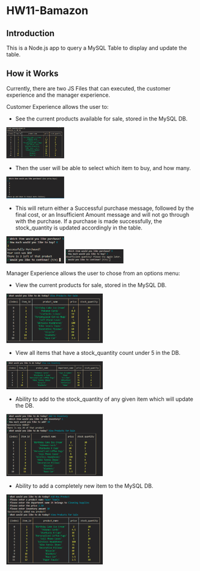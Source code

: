# HW11-Bamazon

## Introduction

This is a Node.js app to query a MySQL Table to display and update the table.

## How it Works

Currently, there are two JS Files that can executed, the customer experience and the manager experience.

Customer Experience allows the user to:

* See the current products available for sale, stored in the MySQL DB. 

<img src="ScreenShots\items-for-purchase.PNG" width="30%" height="30%">

* Then the user will be able to select which item to buy, and how many. 

<img src="ScreenShots\choice-for-purchase.PNG" width="30%" height="30%">

* This will return either a Successful purchase message, followed by the final cost, or an Insufficient Amount message and will not go through with the purchase. If a purchase is made successfully, the stock_quantity is updated accordingly in the table. 

<img src="ScreenShots\items-purchase-successful.PNG" width="30%" height="30%"> <img src="ScreenShots\items-purchase-fail.PNG" width="30%" height="30%">

Manager Experience allows the user to chose from an options menu:

* View the current products for sale, stored in the MySQL DB.

<img src="ScreenShots\view-products.PNG" width="50%" height="30%">

* View all items that have a stock_quantity count under 5 in the DB.

<img src="ScreenShots\view-low-inventory.PNG" width="50%" height="30%">

* Ability to add to the stock_quantity of any given item which will update the DB.

<img src="ScreenShots\add-inventory.PNG" width="50%" height="30%">

* Ability to add a completely new item to the MySQL DB.

<img src="ScreenShots\add-product.PNG" width="50%" height="30%">
